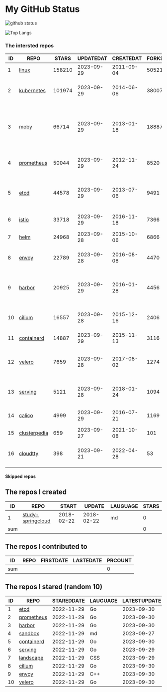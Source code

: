 # My GitHub Status

<img src="https://github-readme-stats-1.yihong0618.vercel.app/api?username=daoqingniu&show_icons=true&&&hide_title=true&count_private=true" alt="github status" />

![Top Langs](https://github-readme-stats-1.yihong0618.vercel.app/api/top-langs/?username=daoqingniu&layout=compact)

<!--START_SECTION:github_repos-->
### The intersted repos
| ID |                              REPO                               | STARS  | UPDATEDAT  | CREATEDAT  | FORKSCOUNT |                                              DESCRIPTIONS                                              |
|----|-----------------------------------------------------------------|--------|------------|------------|------------|--------------------------------------------------------------------------------------------------------|
|  1 | [linux](https://github.com/torvalds/linux)                      | 158210 | 2023-09-29 | 2011-09-04 |      50521 | Linux kernel source tree                                                                               |
|  2 | [kubernetes](https://github.com/kubernetes/kubernetes)          | 101974 | 2023-09-29 | 2014-06-06 |      38007 | Production-Grade Container Scheduling and Management                                                   |
|  3 | [moby](https://github.com/moby/moby)                            |  66714 | 2023-09-29 | 2013-01-18 |      18887 | Moby Project - a collaborative project for the container ecosystem to assemble container-based systems |
|  4 | [prometheus](https://github.com/prometheus/prometheus)          |  50044 | 2023-09-29 | 2012-11-24 |       8520 | The Prometheus monitoring system and time series database.                                             |
|  5 | [etcd](https://github.com/etcd-io/etcd)                         |  44578 | 2023-09-29 | 2013-07-06 |       9491 | Distributed reliable key-value store for the most critical data of a distributed system                |
|  6 | [istio](https://github.com/istio/istio)                         |  33718 | 2023-09-29 | 2016-11-18 |       7366 | Connect, secure, control, and observe services.                                                        |
|  7 | [helm](https://github.com/helm/helm)                            |  24968 | 2023-09-28 | 2015-10-06 |       6866 | The Kubernetes Package Manager                                                                         |
|  8 | [envoy](https://github.com/envoyproxy/envoy)                    |  22789 | 2023-09-28 | 2016-08-08 |       4470 | Cloud-native high-performance edge/middle/service proxy                                                |
|  9 | [harbor](https://github.com/goharbor/harbor)                    |  20925 | 2023-09-29 | 2016-01-28 |       4456 | An open source trusted cloud native registry project that stores, signs, and scans content.            |
| 10 | [cilium](https://github.com/cilium/cilium)                      |  16557 | 2023-09-28 | 2015-12-16 |       2406 | eBPF-based Networking, Security, and Observability                                                     |
| 11 | [containerd](https://github.com/containerd/containerd)          |  14887 | 2023-09-29 | 2015-11-13 |       3116 | An open and reliable container runtime                                                                 |
| 12 | [velero](https://github.com/vmware-tanzu/velero)                |   7659 | 2023-09-28 | 2017-08-02 |       1274 | Backup and migrate Kubernetes applications and their persistent volumes                                |
| 13 | [serving](https://github.com/knative/serving)                   |   5121 | 2023-09-28 | 2018-01-24 |       1094 | Kubernetes-based, scale-to-zero, request-driven compute                                                |
| 14 | [calico](https://github.com/projectcalico/calico)               |   4999 | 2023-09-29 | 2016-07-21 |       1169 | Cloud native networking and network security                                                           |
| 15 | [clusterpedia](https://github.com/clusterpedia-io/clusterpedia) |    659 | 2023-09-27 | 2021-10-08 |        101 | The Encyclopedia of Kubernetes clusters                                                                |
| 16 | [cloudtty](https://github.com/cloudtty/cloudtty)                |    398 | 2023-09-21 | 2022-04-28 |         53 | A Friendly Kubernetes CloudShell (Web Terminal) !                                                      |



#### Skipped repos
<!--END_SECTION:github_repos-->

<!--START_SECTION:my_github-->
## The repos I created
| ID  |                                 REPO                                 |   START    |   UPDATE   | LAUGUAGE | STARS |
|-----|----------------------------------------------------------------------|------------|------------|----------|-------|
|   1 | [study-springcloud](https://github.com/daoqingniu/study-springcloud) | 2018-02-22 | 2018-02-22 | md       |     0 |
| sum |                                                                      |            |            |          |     0 |

## The repos I contributed to
| ID  | REPO | FIRSTDATE | LASTEDATE | PRCOUNT |
|-----|------|-----------|-----------|---------|
| sum |      |           |           |       0 |

## The repos I stared (random 10)
| ID |                          REPO                          | STAREDDATE | LAUGUAGE | LATESTUPDATE |
|----|--------------------------------------------------------|------------|----------|--------------|
|  1 | [etcd](https://github.com/etcd-io/etcd)                | 2022-11-29 | Go       | 2023-09-30   |
|  2 | [prometheus](https://github.com/prometheus/prometheus) | 2022-11-29 | Go       | 2023-09-30   |
|  3 | [harbor](https://github.com/goharbor/harbor)           | 2022-11-29 | Go       | 2023-09-30   |
|  4 | [sandbox](https://github.com/cncf/sandbox)             | 2022-11-29 | md       | 2023-09-27   |
|  5 | [containerd](https://github.com/containerd/containerd) | 2022-11-29 | Go       | 2023-09-30   |
|  6 | [serving](https://github.com/knative/serving)          | 2022-11-29 | Go       | 2023-09-29   |
|  7 | [landscape](https://github.com/cncf/landscape)         | 2022-11-29 | CSS      | 2023-09-29   |
|  8 | [cilium](https://github.com/cilium/cilium)             | 2022-11-29 | Go       | 2023-09-30   |
|  9 | [envoy](https://github.com/envoyproxy/envoy)           | 2022-11-29 | C++      | 2023-09-30   |
| 10 | [velero](https://github.com/vmware-tanzu/velero)       | 2022-11-29 | Go       | 2023-09-30   |

<!--END_SECTION:my_github-->
